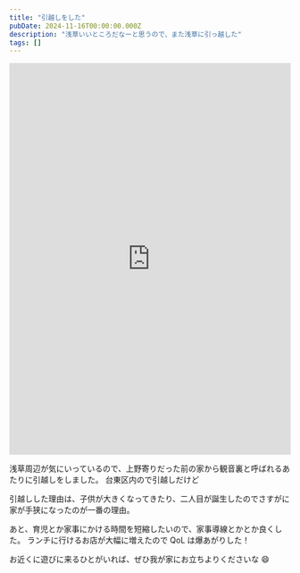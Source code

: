 ```yaml
---
title: "引越しをした"
pubDate: 2024-11-16T00:00:00.000Z
description: "浅草いいところだなーと思うので、また浅草に引っ越した"
tags: []
---
```

<iframe src="https://www.instagram.com/p/BX0DZMwAT5E/embed" width="100%" height="700" frameborder="0" scrolling="no" allowtransparency="true"></iframe>

浅草周辺が気にいっているので、上野寄りだった前の家から観音裏と呼ばれるあたりに引越しをしました。
台東区内ので引越しだけど

引越しした理由は、子供が大きくなってきたり、二人目が誕生したのでさすがに家が手狭になったのが一番の理由。

あと、育児とか家事にかける時間を短縮したいので、家事導線とかとか良くした。
ランチに行けるお店が大幅に増えたので QoL は爆あがりした！

お近くに遊びに来るひとがいれば、ぜひ我が家にお立ちよりくださいな 😄
